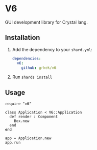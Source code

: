 # V6

GUI development library for Crystal lang.

## Installation

1. Add the dependency to your `shard.yml`:

   ```yaml
   dependencies:
     v6:
       github: grkek/v6
   ```

2. Run `shards install`

## Usage

```crystal
require "v6"

class Application < V6::Application
  def render : Component
    Box.new
  end
end

app = Application.new
app.run
```
